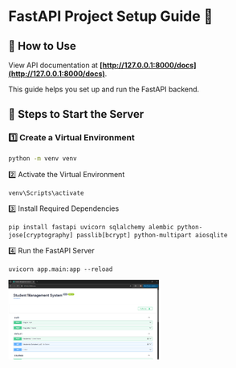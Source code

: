 # FastAPI Project Setup Guide 🚀
## 📖 How to Use
View API documentation at **[http://127.0.0.1:8000/docs](http://127.0.0.1:8000/docs)**.

This guide helps you set up and run the FastAPI backend.

## 🔧 Steps to Start the Server
### 1️⃣ Create a Virtual Environment
```sh
python -m venv venv
```

2️⃣ Activate the Virtual Environment
```
venv\Scripts\activate
```

3️⃣ Install Required Dependencies
```
pip install fastapi uvicorn sqlalchemy alembic python-jose[cryptography] passlib[bcrypt] python-multipart aiosqlite
```

4️⃣ Run the FastAPI Server
```
uvicorn app.main:app --reload

```
<img src="fastapi.png" alt="Alt Text" width="300" />

